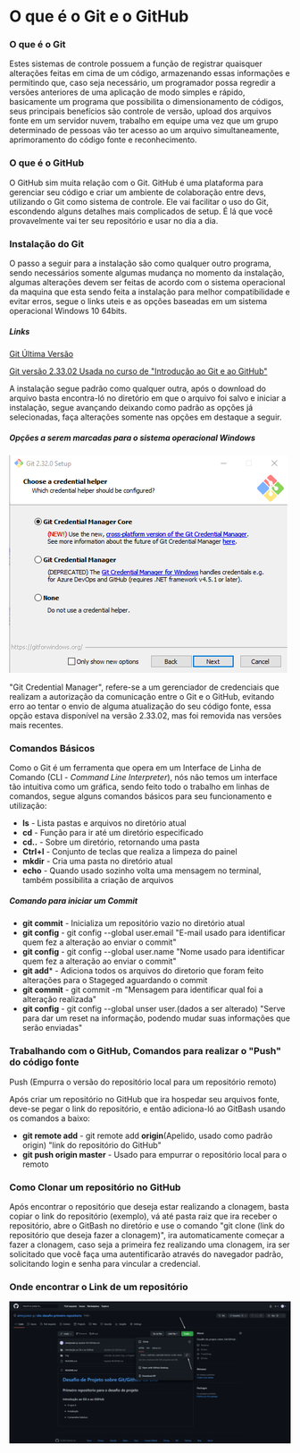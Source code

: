 # O que é o Git e o GitHub

### O que é o Git

Estes sistemas de controle possuem a função de registrar quaisquer alterações feitas em cima de um código, armazenando essas informações e permitindo que, caso seja necessário, um programador possa regredir a versões anteriores de uma aplicação de modo simples e rápido, basicamente um programa que possibilita o dimensionamento de códigos, seus principais benefícios são controle de versão, upload dos arquivos fonte em um servidor nuvem,  trabalho em equipe uma vez que um grupo determinado de pessoas vão ter acesso ao um arquivo simultaneamente, aprimoramento do código fonte e reconhecimento.

### O que é o GitHub

O GitHub sim muita relação com o Git. GitHub é uma plataforma para gerenciar seu código e criar um ambiente de colaboração entre devs, utilizando o Git como sistema de controle. Ele vai facilitar o uso do Git, escondendo alguns detalhes mais complicados de setup. É lá que você provavelmente vai ter seu repositório e usar no dia a dia.

### Instalação do Git

O passo a seguir para a instalação são como qualquer outro programa, sendo necessários somente algumas mudança no momento da instalação, algumas alterações devem ser feitas de acordo com o sistema operacional da maquina que esta sendo feita a instalação para melhor compatibilidade e evitar erros, segue o links uteis e as opções baseadas em um sistema operacional Windows 10 64bits.

##### Links

[Git Última Versão](https://git-scm.com/download/win) 

[Git versão 2.33.02 Usada no curso de "Introdução ao Git e ao GitHub"](https://www.npackd.org/p/git64/2.32.0.2)

A instalação segue padrão como qualquer outra, após o download do arquivo basta encontra-ló no diretório em que o arquivo foi salvo e iniciar a instalação, segue avançando deixando como padrão as opções já selecionadas, faça alterações somente nas opções em destaque a seguir.

##### Opções a serem marcadas para o sistema operacional Windows 

![](https://github.com/almirjunior-p/dio-desafio-primeiro-repositorio/blob/main/img/Screenshot_2.png)

"Git Credential Manager", refere-se a um gerenciador de credenciais que realizam a autorização da  comunicação entre o Git e o GitHub, evitando erro ao tentar o envio de alguma atualização do seu código fonte, essa opção estava disponível na versão 2.33.02, mas foi removida nas versões mais recentes.

### Comandos Básicos 

Como o Git é um ferramenta que opera em um Interface de Linha de Comando (CLI - *Command Line Interpreter*), nós não temos um interface tão intuitiva como um gráfica, sendo feito todo o trabalho em linhas de comandos, segue alguns comandos  básicos para seu funcionamento e utilização:

- **ls** - Lista pastas e arquivos no diretório atual
- **cd** - Função para ir até um diretório especificado
- **cd..** - Sobre um diretório, retornando uma pasta
- **Ctrl+l** - Conjunto de teclas que realiza a limpeza do painel
- **mkdir** - Cria uma pasta no diretório atual
- **echo** - Quando usado sozinho volta uma mensagem no terminal, também possibilita a criação de arquivos

##### Comando para iniciar um Commit

- **git commit** - Inicializa um repositório vazio no diretório atual
- **git config** - git config --global user.email "E-mail usado para identificar quem fez a alteração ao enviar o commit"
- **git config** - git config --global user.name "Nome usado para identificar quem fez a alteração ao enviar o commit"
- **git add*** - Adiciona todos os arquivos do diretorio que foram feito alterações para o Stageged aguardando o commit
- **git commit** - git commit -m "Mensagem para identificar qual foi a alteração realizada"
- **git config** - git config --global unser user.(dados a ser alterado) "Serve para dar um reset na informação, podendo mudar suas informações que serão enviadas"



### Trabalhando com o GitHub, Comandos para realizar o "Push" do código fonte

Push (Empurra o versão do repositório local para um repositório remoto)

Após criar um repositório no GitHub que ira hospedar seu arquivos fonte, deve-se pegar o link do repositório, e então adiciona-ló ao GitBash usando os comandos a baixo:

- **git remote add** - git remote add **origin**(Apelido, usado como padrão origin) "link do repositório do GitHub"
- **git push origin master** - Usado para empurrar o repositório local para o remoto



### Como Clonar um repositório no GitHub

Após encontrar o repositório que deseja estar realizando a clonagem, basta copiar o link do repositório (exemplo), vá até pasta raiz que ira receber o repositório, abre o GitBash no diretório e use o comando "git clone (link do repositório que deseja fazer a clonagem)", ira automaticamente começar a fazer a clonagem, caso seja a primeira fez realizando uma clonagem, ira ser solicitado que você faça uma autentificarão através do navegador padrão, solicitando login e senha para vincular a credencial.



### **Onde encontrar o Link de um repositório**

![](https://github.com/almirjunior-p/dio-desafio-primeiro-repositorio/blob/main/img/link-repositorio.png)





